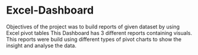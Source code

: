 # Excel-Dashboard
Objectives of the project was to build reports of given dataset by using Excel pivot tables
This Dashboard has 3 different reports containing visuals.
This reports were build using different types of pivot charts to show the insight and analyse the data.

